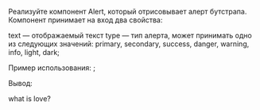 Реализуйте компонент Alert, который отрисовывает алерт бутстрапа. Компонент принимает на вход два свойства:

text — отображаемый текст
type — тип алерта, может принимать одно из следующих значений: primary, secondary, success, danger, warning, info, light, dark;

Пример использования: <Alert type="warning" text="what is love?" />;

Вывод: <div class="alert alert-warning" role="alert">what is love?</div>
